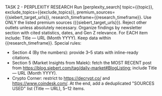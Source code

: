 TASK 2 - PERPLEXITY RESEARCH
Run [perplexity_search] topic={{topic}}, exclude_topics={{exclude_topics}}, premium_sources={{siebert_target_urls}}, research_timeframe={{research_timeframe}}.
Use ONLY the listed premium sources ({{siebert_target_urls}}). Reject other outlets unless absolutely necessary.
Organize findings by newsletter section with cited statistics, dates, and Gen Z relevance.
For EACH item include: Title — URL (Month YYYY). Keep data within {{research_timeframe}}.
Special rules:
- Section 4 (By the numbers): provide 3–5 stats with inline-ready citations.
- Section 5 (Market Insights from Malek): fetch the MOST RECENT post from https://blog.siebert.com/tag/daily-market#BlogListing; include Title — URL (Month YYYY).
- Crypto Corner: restrict to https://decrypt.co/ and https://www.coindesk.com/.
At the end, add a deduplicated "SOURCES USED" list (Title — URL), 5–12 items.
